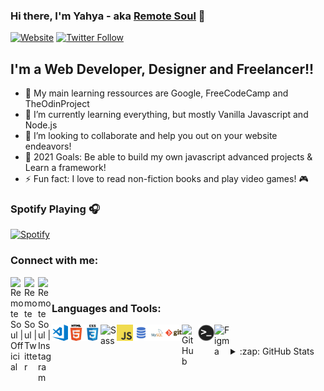 ### Hi there, I'm Yahya - aka [Remote Soul][website] 👋

[![Website](https://img.shields.io/badge/-Remote--Soul.com-blue?style=for-the-badge&logo=appveyor)](https://remotesoul-hub.github.io/OfficialWebsite/)
[![Twitter Follow](https://img.shields.io/twitter/follow/remotesoulhub?color=1DA1F2&logo=twitter&style=for-the-badge)](https://twitter.com/intent/follow?screen_name=remotesoulhub)

## I'm a Web Developer, Designer and Freelancer!!

- 🔭 My main learning ressources are Google, FreeCodeCamp and TheOdinProject
- 🌱 I’m currently learning everything, but mostly Vanilla Javascript and Node.js
- 👯 I’m looking to collaborate and help you out on your website endeavors!
- 🥅 2021 Goals: Be able to build my own javascript advanced projects & Learn a framework!
- ⚡ Fun fact: I love to read non-fiction books and play video games! 🎮

### Spotify Playing 🎧

[![Spotify](https://novatorem.remotesoul-hub.vercel.app//api/spotify)](https://open.spotify.com/user/6neryan9)

### Connect with me:

[<img align="left" alt="Remote Soul | Official" width="22px" src="https://svgshare.com/i/Tgv.svg" />][website]
[<img align="left" alt="Remote Soul | Twitter" width="22px" src="https://img.icons8.com/fluent/144/000000/twitter.svg" />][twitter]
[<img align="left" alt="Remote Soul | Instagram" width="22px" src="https://upload.wikimedia.org/wikipedia/commons/thumb/e/e7/Instagram_logo_2016.svg/1200px-Instagram_logo_2016.svg.png" />][instagram]

<br />

### Languages and Tools:

<img align="left" alt="Visual Studio Code" width="26px" src="https://raw.githubusercontent.com/github/explore/80688e429a7d4ef2fca1e82350fe8e3517d3494d/topics/visual-studio-code/visual-studio-code.png" />
<img align="left" alt="HTML5" width="26px" src="https://raw.githubusercontent.com/github/explore/80688e429a7d4ef2fca1e82350fe8e3517d3494d/topics/html/html.png" />
<img align="left" alt="CSS3" width="26px" src="https://raw.githubusercontent.com/github/explore/80688e429a7d4ef2fca1e82350fe8e3517d3494d/topics/css/css.png" />
<img align="left" alt="Sass" width="26px" src="https://cdn.worldvectorlogo.com/logos/sass-1.svg" />
<img align="left" alt="JavaScript" width="26px" src="https://raw.githubusercontent.com/github/explore/80688e429a7d4ef2fca1e82350fe8e3517d3494d/topics/javascript/javascript.png" />
<img align="left" alt="SQL" width="26px" src="https://raw.githubusercontent.com/github/explore/80688e429a7d4ef2fca1e82350fe8e3517d3494d/topics/sql/sql.png" />
<img align="left" alt="MySQL" width="26px" src="https://raw.githubusercontent.com/github/explore/80688e429a7d4ef2fca1e82350fe8e3517d3494d/topics/mysql/mysql.png" />
<img align="left" alt="Git" width="26px" src="https://raw.githubusercontent.com/github/explore/80688e429a7d4ef2fca1e82350fe8e3517d3494d/topics/git/git.png" />
<img align="left" alt="GitHub" width="26px" src="https://i.ibb.co/LPKMpGL/kisspng-github-protocol-buffers-computer-software-reposito-5b0f05cf262313-3881665315277111831562.png" />
<img align="left" alt="Terminal" width="26px" src="https://raw.githubusercontent.com/github/explore/80688e429a7d4ef2fca1e82350fe8e3517d3494d/topics/terminal/terminal.png" />
<img align="left" alt="Figma" width="26px" src="https://i.ibb.co/By6v32P/fig.png" />
<br />
<br />
<details>
  <summary>:zap: GitHub Stats</summary>

  <img align="left" alt="My GitHub Stats" src="https://github-readme-stats.remotesoul-hub.vercel.app/api?username=remotesoul-hub&show_icons=true&hide_border=true" />

[![Top Langs](https://github-readme-stats.vercel.app/api/top-langs/?username=remotesoul-hub&layout=compact&theme=vue-dark)](https://github.com/remotesoul-hub/github-readme-stats)

## </details>

[website]: https://remotesoul-hub.github.io/OfficialWebsite/
[twitter]: https://twitter.com/remotesoulhub
[instagram]: https://instagram.com/remotesoul_official
